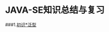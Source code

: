 # JAVA-SE知识总结与复习

###1.[初识*泛型](https://github.com/DaCang/JAVA-SE/blob/master/JAVA%20SE01/src/com/generic/Demo1.java)
